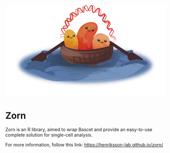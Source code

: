 
![logo](man/figures/Zorn.png)

# Zorn

Zorn is an R library, aimed to wrap Bascet and provide an easy-to-use complete solution for single-cell analysis.

For more information, follow this link: https://henriksson-lab.github.io/zorn/
